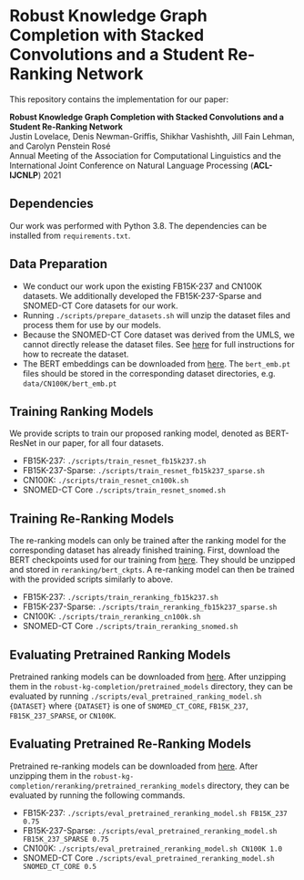 # Robust Knowledge Graph Completion with Stacked Convolutions and a Student Re-Ranking Network


This repository contains the implementation for our paper: 

**Robust Knowledge Graph Completion with Stacked Convolutions and a Student Re-Ranking Network** \
Justin Lovelace, Denis Newman-Griffis, Shikhar Vashishth, Jill Fain Lehman, and Carolyn Penstein Rosé \
Annual Meeting of the Association for Computational Linguistics and the International Joint Conference on Natural Language Processing
(**ACL-IJCNLP**) 2021

## Dependencies

Our work was performed with Python 3.8. The dependencies can be installed from `requirements.txt`.

## Data Preparation

- We conduct our work upon the existing FB15K-237 and CN100K datasets. We additionally developed the FB15K-237-Sparse and SNOMED-CT Core datasets for our work.
- Running `./scripts/prepare_datasets.sh` will unzip the dataset files and process them for use by our models.
- Because the SNOMED-CT Core dataset was derived from the UMLS, we cannot directly release the dataset files. See [here](snomed_ct_core.md) for full instructions for how to recreate the dataset.
- The BERT embeddings can be downloaded from [here](https://drive.google.com/drive/folders/1gfbZcJoay69BUzQLQku-qHB6IZ5zxLQw?usp=sharing). The `bert_emb.pt` files should be stored in the corresponding dataset directories, e.g. `data/CN100K/bert_emb.pt`

## Training Ranking Models
We provide scripts to train our proposed ranking model, denoted as BERT-ResNet in our paper, for all four datasets. 

- FB15K-237: `./scripts/train_resnet_fb15k237.sh`
- FB15K-237-Sparse: `./scripts/train_resnet_fb15k237_sparse.sh`
- CN100K: `./scripts/train_resnet_cn100k.sh`
- SNOMED-CT Core `./scripts/train_resnet_snomed.sh`

## Training Re-Ranking Models
The re-ranking models can only be trained after the ranking model for the corresponding dataset has already finished training. First, download the BERT checkpoints used for our training from [here](https://drive.google.com/drive/folders/1BsxeWEtFpZuHD_bCQKsIy0zfwl7xi6Bq?usp=sharing). They should be unzipped and stored in `reranking/bert_ckpts`. A re-ranking model can then be trained with the provided scripts similarly to above.

- FB15K-237: `./scripts/train_reranking_fb15k237.sh`
- FB15K-237-Sparse: `./scripts/train_reranking_fb15k237_sparse.sh`
- CN100K: `./scripts/train_reranking_cn100k.sh`
- SNOMED-CT Core `./scripts/train_reranking_snomed.sh`

## Evaluating Pretrained Ranking Models
Pretrained ranking models can be downloaded from [here](https://drive.google.com/drive/folders/1q20hhUq20wt5OSbHbOWsvAiviFUZ8s8r?usp=sharing). After unzipping them in the `robust-kg-completion/pretrained_models` directory, they can be evaluated by running `./scripts/eval_pretrained_ranking_model.sh {DATASET}` where `{DATASET}` is one of `SNOMED_CT_CORE`, `FB15K_237`, `FB15K_237_SPARSE`, or `CN100K`.

## Evaluating Pretrained Re-Ranking Models 
Pretrained re-ranking models can be downloaded from [here](https://drive.google.com/drive/folders/1q20hhUq20wt5OSbHbOWsvAiviFUZ8s8r?usp=sharing). After unzipping them in the `robust-kg-completion/reranking/pretrained_reranking_models` directory, they can be evaluated by running the following commands.

- FB15K-237: `./scripts/eval_pretrained_reranking_model.sh FB15K_237 0.75`
- FB15K-237-Sparse: `./scripts/eval_pretrained_reranking_model.sh FB15K_237_SPARSE 0.75`
- CN100K: `./scripts/eval_pretrained_reranking_model.sh CN100K 1.0`
- SNOMED-CT Core `./scripts/eval_pretrained_reranking_model.sh SNOMED_CT_CORE 0.5`

